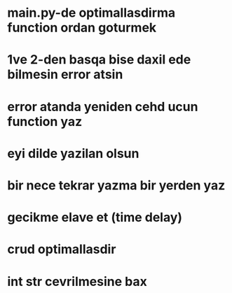 # main.py-de optimallasdirma function ordan goturmek
# 1ve 2-den basqa bise daxil ede bilmesin error atsin
# error atanda yeniden cehd ucun function yaz
# eyi dilde yazilan olsun
# bir nece tekrar yazma bir yerden yaz
# gecikme elave et (time delay)
# crud optimallasdir
# int str cevrilmesine bax